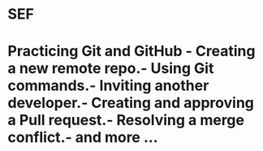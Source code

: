 # SEF
# Practicing Git and GitHub - Creating a new remote repo.- Using Git commands.- Inviting another developer.- Creating and approving a Pull request.- Resolving a merge conflict.- and more …

